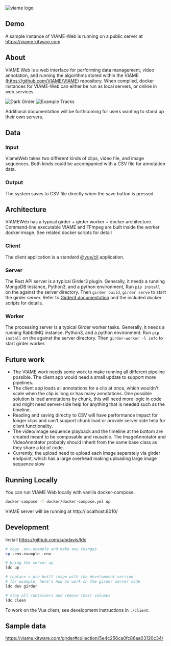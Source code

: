 ![viame logo](http://www.viametoolkit.org/wp-content/uploads/2016/08/viami_logo.png)

## Demo

A sample instance of VIAME-Web is running on a public server at https://viame.kitware.com

## About

VIAME Web is a web interface for performing data management, video annotation, and running the algorithms stored within the VIAME (https://github.com/VIAME/VIAME) repository. When compiled, docker instances for VIAME-Web can either be run as local servers, or online in web services.

![Dark Girder](http://www.viametoolkit.org/wp-content/uploads/2019/11/girder-dark-example.png)
![Example Tracks](http://www.viametoolkit.org/wp-content/uploads/2019/11/viame-web-prelim.png)

Additional documentation will be forthcoming for users wanting to stand up their own servers.

## Data

### Input

ViameWeb takes two different kinds of clips, video file, and image sequences. Both kinds could be accompanied with a CSV file for annotation data.

### Output

The system saves to CSV file directly when the save button is pressed

## Architecture

VIAMEWeb has a typical girder + girder worker + docker architecture. Command-line executable VIAME and FFmpeg are built inside the worker docker image. See related docker scripts for detail

### Client

The client application is a standard [@vue/cli](https://cli.vuejs.org/) application. 

### Server

The Rest API server is a typical Girder3 plugin. Generally, it needs a running MongoDB instance, Python3, and a python environment, Run `pip install` on the against the server directory. Then `girder build`, `girder serve` to start the girder server. Refer to [Girder3 documentation](https://girder.readthedocs.io/en/stable/) and the included docker scripts for details.

### Worker

The processing server is a typical Girder worker tasks. Generally, it needs a running RabbitMQ instance. Python3, and a python environment. Run `pip install` on the against the server directory. Then `girder-worker -l info` to start girder worker. 

## Future work

* The VIAME work needs some work to make running all different pipeline possible. The client app would need a small update to support more pipelines.
* The client app loads all annotations for a clip at once, which wouldn't scale when the clip is long or has many annotations. One possible solution is load annotations by chunk, this will need more logic in code and might need server-side help for anything that is needed such as the timeline.
* Reading and saving directly to CSV will have performance impact for longer clips and can't support chunk load or provide server side help for client functionality.
* The video/image sequence playback and the timeline at the bottom are created meant to be composable and reusable. The ImageAnnotator and VideoAnnotator probably should inherit from the same base class as they share a lot of code.
* Currently, the upload need to upload each image separately via girder endpoint, which has a large overhead making uploading large image sequence slow

## Running Locally

You can run VIAME Web locally with vanilla docker-compose.

```bash
docker-compose -f docker/docker-compose.yml up
```

VIAME server will be running at http://localhost:8010/

## Development

Install https://github.com/subdavis/ldc

```bash
# copy .env.example and make any changes
cp .env.example .env

# bring the server up
ldc up

# replace a pre-built image with the development version
# for example, here's how to work on the girder server code
ldc dev girder

# stop all containers and remove their volumes
ldc clean
```

To work on the Vue client, see development instructions in `./client`.

## Sample data

https://viame.kitware.com/girder#collection/5e4c256ca0fc86aa03120c34/

